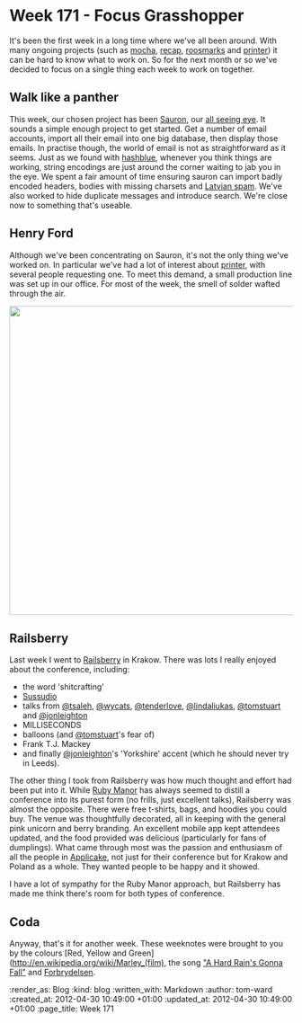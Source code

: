 Week 171 - Focus Grasshopper
=====================================

It's been the first week in a long time where we've all been around.  With many ongoing projects (such as [mocha](http://floehopper.github.com/mocha/), [recap](http://code.gofreerange.com/recap/), [roosmarks](https://github.com/chrisroos/roosmarks) and [printer](/printer)) it can be hard to know what to work on.  So for the next month or so we've decided to focus on a single thing each week to work on together.

## Walk like a panther

This week, our chosen project has been [Sauron](https://github.com/freerange/sauron), our [all seeing eye](http://www.youtube.com/watch?v=xeFyD-JYWD0).  It sounds a simple enough project to get started.  Get a number of email accounts, import all their email into one big database, then display those emails.  In practise though, the world of email is not as straightforward as it seems.  Just as we found with [hashblue](https://hashblue.com), whenever you think things are working, string encodings are just around the corner waiting to jab you in the eye.  We spent a fair amount of time ensuring sauron can import badly encoded headers, bodies with missing charsets and [Latvian spam](http://en.wikipedia.org/wiki/ISO/IEC_8859-4).  We've also worked to hide duplicate messages and introduce search.  We're close now to something that's useable.

## Henry Ford

Although we've been concentrating on Sauron, it's not the only thing we've worked on.  In particular we've had a lot of interest about [printer](/printer), with several people requesting one.  To meet this demand, a small production line was set up in our office.  For most of the week, the smell of solder wafted through the air.

<img src="/images/blog/henry-ford.jpg" width="550px" />

## Railsberry

Last week I went to [Railsberry](http://railsberry.com) in Krakow.  There was lots I really enjoyed about the conference, including:

* the word 'shitcrafting'
* [Sussudio](http://www.youtube.com/watch?v=r0qBaBb1Y-U)
* talks from [@tsaleh](https://twitter.com/tsaleh), [@wycats](https://twitter.com/wycats), [@tenderlove](https://twitter.com/tenderlove), [@lindaliukas](https://twitter.com/lindaliukas), [@tomstuart](https://twitter.com/tomstuart) and [@jonleighton](https://twitter.com/jonleighton) &nbsp;
* MILLISECONDS
* balloons (and [@tomstuart](https://twitter.com/tomstuart)'s fear of)
* Frank T.J. Mackey
* and finally [@jonleighton](https://twitter.com/jonleighton)'s 'Yorkshire' accent (which he should never try in Leeds).

The other thing I took from Railsberry was how much thought and effort had been put into it.  While [Ruby Manor](http://rubymanor.org/) has always seemed to distill a conference into its purest form (no frills, just excellent talks), Railsberry was almost the opposite.  There were free t-shirts, bags, and hoodies you could buy.  The venue was thoughtfully decorated, all in keeping with the general pink unicorn and berry branding.  An excellent mobile app kept attendees updated, and the food provided was delicious (particularly for fans of dumplings).  What came through most was the passion and enthusiasm of all the people in [Applicake](http://applicake.com/), not just for their conference but for Krakow and Poland as a whole.  They wanted people to be happy and it showed.

I have a lot of sympathy for the Ruby Manor approach, but Railsberry has made me think there's room for both types of conference.

## Coda

Anyway, that's it for another week.  These weeknotes were brought to you by the colours [Red, Yellow and Green](http://en.wikipedia.org/wiki/Marley_(film), the song ["A Hard Rain's Gonna Fall"](http://videosift.com/video/Bob-Dylan-A-Hard-Rain-s-A-Gonna-Fall-1964) and [Forbrydelsen](http://www.amazon.co.uk/The-Killing-Series-1-DVD/dp/B004KKPQMI).

:render_as: Blog
:kind: blog
:written_with: Markdown
:author: tom-ward
:created_at: 2012-04-30 10:49:00 +01:00
:updated_at: 2012-04-30 10:49:00 +01:00
:page_title: Week 171